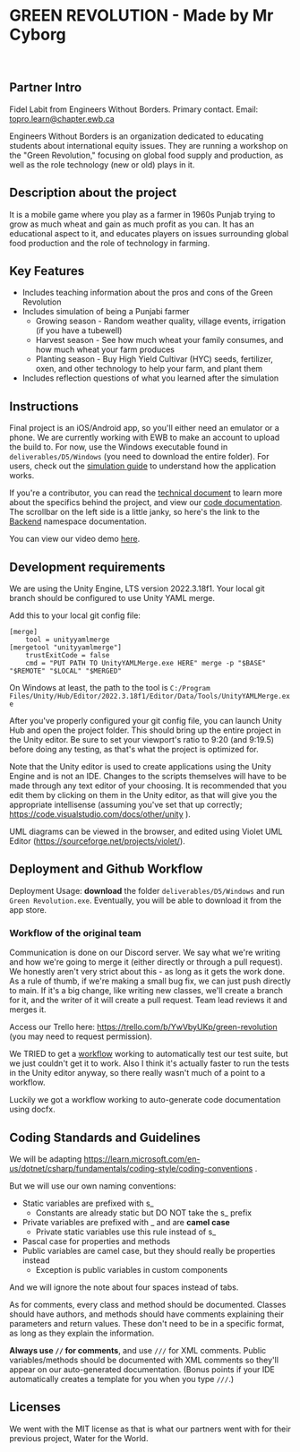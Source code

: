 # GREEN REVOLUTION - Made by Mr Cyborg
​
## Partner Intro
Fidel Labit from Engineers Without Borders. Primary contact. Email: topro.learn@chapter.ewb.ca

Engineers Without Borders is an organization dedicated to educating students about international equity issues. They are running a workshop on the "Green Revolution," focusing on global food supply and production, as well as the role technology (new or old) plays in it.

## Description about the project
It is a mobile game where you play as a farmer in 1960s Punjab trying to grow as much wheat and gain as much profit as you can. It has an educational aspect to it, and educates players on issues surrounding global food production and the role of technology in farming.
​
## Key Features
- Includes teaching information about the pros and cons of the Green Revolution
- Includes simulation of being a Punjabi farmer
    - Growing season - Random weather quality, village events, irrigation (if you have a tubewell)
    - Harvest season - See how much wheat your family consumes, and how much wheat your farm produces
    - Planting season - Buy High Yield Cultivar (HYC) seeds, fertilizer, oxen, and other technology to help your farm, and plant them
- Includes reflection questions of what you learned after the simulation
​
## Instructions
Final project is an iOS/Android app, so you'll either need an emulator or a phone. We are currently working with EWB to make an account to upload the build to. For now, use the Windows executable found in `deliverables/D5/Windows` (you need to download the entire folder). For users, check out the [simulation guide](simulation-guide.md) to understand how the application works.

If you're a contributor, you can read the [technical document](technical-document.md) to learn more about the specifics behind the project, and view our [code documentation](https://csc301-2024-s.github.io/13-Engineers-Without-Borders/api/Global.html). The scrollbar on the left side is a little janky, so here's the link to the [Backend](https://csc301-2024-s.github.io/13-Engineers-Without-Borders/api/Backend.html) namespace documentation.

You can view our video demo [here](https://youtu.be/Pe1FRIJ4auQ).
 
## Development requirements
We are using the Unity Engine, LTS version 2022.3.18f1. Your local git branch should be configured to use Unity YAML merge.

Add this to your local git config file:
```
[merge]
    tool = unityyamlmerge
[mergetool "unityyamlmerge"]
    trustExitCode = false
    cmd = "PUT PATH TO UnityYAMLMerge.exe HERE" merge -p "$BASE" "$REMOTE" "$LOCAL" "$MERGED"
```

On Windows at least, the path to the tool is `C:/Program Files/Unity/Hub/Editor/2022.3.18f1/Editor/Data/Tools/UnityYAMLMerge.exe`

After you've properly configured your git config file, you can launch Unity Hub and open the project folder. This should bring up the entire project in the Unity editor. Be sure to set your viewport's ratio to 9:20 (and 9:19.5) before doing any testing, as that's what the project is optimized for.

Note that the Unity editor is used to create applications using the Unity Engine and is not an IDE. Changes to the scripts themselves will have to be made through any text editor of your choosing. It is recommended that you edit them by clicking on them in the Unity editor, as that will give you the appropriate intellisense (assuming you've set that up correctly; https://code.visualstudio.com/docs/other/unity ).

UML diagrams can be viewed in the browser, and edited using Violet UML Editor (https://sourceforge.net/projects/violet/).
 
## Deployment and Github Workflow
Deployment Usage: **download** the folder `deliverables/D5/Windows` and run `Green Revolution.exe`. Eventually, you will be able to download it from the app store.

### Workflow of the original team
Communication is done on our Discord server. We say what we're writing and how we're going to merge it (either directly or through a pull request). We honestly aren't very strict about this - as long as it gets the work done. As a rule of thumb, if we're making a small bug fix, we can just push directly to main. If it's a big change, like writing new classes, we'll create a branch for it, and the writer of it will create a pull request. Team lead reviews it and merges it.

Access our Trello here: https://trello.com/b/YwVbyUKp/green-revolution  (you may need to request permission).

We TRIED to get a [workflow](https://github.com/marketplace/actions/unity-test-runner) working to automatically test our test suite, but we just couldn't get it to work. Also I think it's actually faster to run the tests in the Unity editor anyway, so there really wasn't much of a point to a workflow.

Luckily we got a workflow working to auto-generate code documentation using docfx.

## Coding Standards and Guidelines
We will be adapting https://learn.microsoft.com/en-us/dotnet/csharp/fundamentals/coding-style/coding-conventions .

But we will use our own naming conventions:
- Static variables are prefixed with s_
    - Constants are already static but DO NOT take the s_ prefix
- Private variables are prefixed with _ and are **camel case**
    - Private static variables use this rule instead of s_
- Pascal case for properties and methods
- Public variables are camel case, but they should really be properties instead
    - Exception is public variables in custom components

And we will ignore the note about four spaces instead of tabs.

As for comments, every class and method should be documented. Classes should have authors, and methods should have comments explaining their parameters and return values. These don't need to be in a specific format, as long as they explain the information.

**Always use `//` for comments**, and use `///` for XML comments. Public variables/methods should be documented with XML comments so they'll appear on our auto-generated documentation. (Bonus points if your IDE automatically creates a template for you when you type `///`.)
​
## Licenses 
We went with the MIT license as that is what our partners went with for their previous project, Water for the World.
